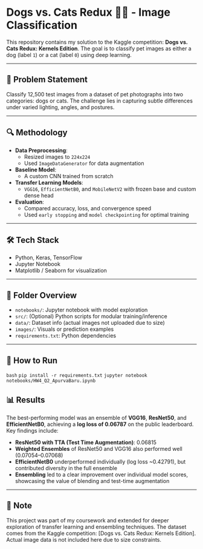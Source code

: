 # Dogs vs. Cats Redux 🐶🐱 - Image Classification

This repository contains my solution to the Kaggle competition: **Dogs vs. Cats Redux: Kernels Edition**. The goal is to classify pet images as either a dog (label `1`) or a cat (label `0`) using deep learning.

---

## 🧠 Problem Statement

Classify 12,500 test images from a dataset of pet photographs into two categories: dogs or cats. The challenge lies in capturing subtle differences under varied lighting, angles, and postures.

---

## 🔍 Methodology

- **Data Preprocessing**:
  - Resized images to `224x224`
  - Used `ImageDataGenerator` for data augmentation
- **Baseline Model**:
  - A custom CNN trained from scratch
- **Transfer Learning Models**:
  - `VGG16`, `EfficientNetB0`, and `MobileNetV2` with frozen base and custom dense head
- **Evaluation**:
  - Compared accuracy, loss, and convergence speed
  - Used `early stopping` and `model checkpointing` for optimal training

---

## 🛠️ Tech Stack

- Python, Keras, TensorFlow
- Jupyter Notebook
- Matplotlib / Seaborn for visualization

---

## 📁 Folder Overview

- `notebooks/`: Jupyter notebook with model exploration
- `src/`: (Optional) Python scripts for modular training/inference
- `data/`: Dataset info (actual images not uploaded due to size)
- `images/`: Visuals or prediction examples
- `requirements.txt`: Python dependencies

---

## 🚀 How to Run

```bash```
```pip install -r requirements.txt```
```jupyter notebook notebooks/HW4_Q2_ApurvaBaru.ipynb```

## 📊 Results

The best-performing model was an ensemble of **VGG16**, **ResNet50**, and **EfficientNetB0**, achieving a **log loss of 0.06787** on the public leaderboard. Key findings include:

- **ResNet50 with TTA (Test Time Augmentation)**: 0.06815  
- **Weighted Ensembles** of ResNet50 and VGG16 also performed well (0.07054–0.07068)  
- **EfficientNetB0** underperformed individually (log loss ~0.42791), but contributed diversity in the full ensemble  
- **Ensembling** led to a clear improvement over individual model scores, showcasing the value of blending and test-time augmentation

---

## 📌 Note

This project was part of my coursework and extended for deeper exploration of transfer learning and ensembling techniques. The dataset comes from the Kaggle competition: [Dogs vs. Cats Redux: Kernels Edition]. Actual image data is not included here due to size constraints.  

